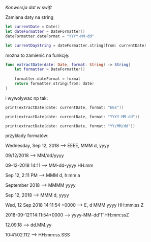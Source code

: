*Konwersja dat w swift*


Zamiana daty na string

``` Swift
let currentDate = Date()
let dateFormatter = DateFormatter()
dateFormatter.dateFormat = "YYYY-MM-dd"

let currentDayString = dateFormatter.string(from: currentDate)
```
można to zamienić na funkcję: 

``` Swift
func extractDate(date: Date, format: String) -> String{
    let formatter = DateFormatter()
    
    formatter.dateFormat = format
    return formatter.string(from: date)
}
``` 

i wywoływac np tak: 

``` Swift
print(extractDate(date: currentDate, format: "EEE")) 

print(extractDate(date: currentDate, format: "YYYY-MM-dd"))

print(extractDate(date: currentDate, format: "YY/MM/dd"))
``` 

przykłady formatów:

Wednesday, Sep 12, 2018           --> EEEE, MMM d, yyyy

09/12/2018                        --> MM/dd/yyyy

09-12-2018 14:11                  --> MM-dd-yyyy HH:mm

Sep 12, 2:11 PM                   --> MMM d, h:mm a

September 2018                    --> MMMM yyyy

Sep 12, 2018                      --> MMM d, yyyy

Wed, 12 Sep 2018 14:11:54 +0000   --> E, d MMM yyyy HH:mm:ss Z

2018-09-12T14:11:54+0000          --> yyyy-MM-dd'T'HH:mm:ssZ

12.09.18                          --> dd.MM.yy

10:41:02.112                      --> HH:mm:ss.SSS

